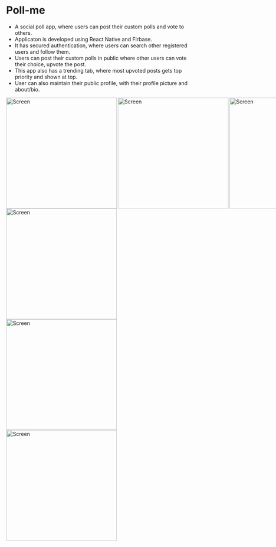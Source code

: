 # Poll-me

* A social poll app, where users can post their custom polls and vote to others.
* Applicaton is developed using React Native and Firbase. 
* It has secured authentication, where users can search other registered users and follow them. 
* Users can post their custom polls in public where other users can vote their choice, upvote the post.
* This app also has a trending tab, where most upvoted posts gets top priority and shown at top. 
* User can also maintain their public profile, with their profile picture and about/bio.



<div style="display: flex">
<img align="left" src="" width="300" alt="Screen" />
<img align="left" src="" width="300" alt="Screen" />
<img align="left" src="" width="300" alt="Screen" />
</div>
<div>
<img align="left" src="" width="300" alt="Screen" />
<img align="left" src="" width="300" alt="Screen" />
<img align="left" src="" width="300" alt="Screen" />
</div>
